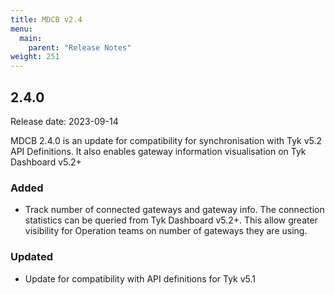 ```yaml
---
title: MDCB v2.4
menu:
  main:
    parent: "Release Notes"
weight: 251
---
```


## 2.4.0

Release date: 2023-09-14

MDCB 2.4.0 is an update for compatibility for synchronisation with Tyk v5.2 API Definitions. It also enables gateway information visualisation on Tyk Dashboard v5.2+

### Added
- Track number of connected gateways and gateway info. The connection statistics can be queried from Tyk Dashboard v5.2+. This allow greater visibility for Operation teams on number of gateways they are using.

### Updated
- Update for compatibility with API definitions for Tyk v5.1
